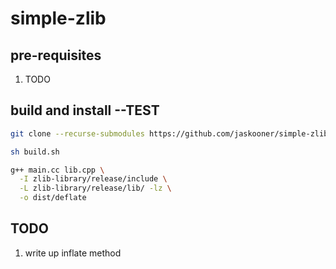 # simple-zlib

## pre-requisites
1. TODO

## build and install --TEST
```bash
git clone --recurse-submodules https://github.com/jaskooner/simple-zlib.git
```

```bash
sh build.sh
```

```bash
g++ main.cc lib.cpp \
  -I zlib-library/release/include \
  -L zlib-library/release/lib/ -lz \
  -o dist/deflate
 ```

## TODO
1. write up inflate method
